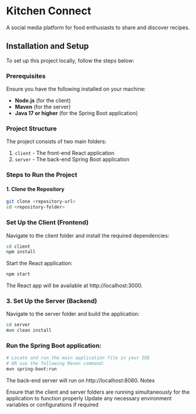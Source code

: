 # Kitchen Connect

A social media platform for food enthusiasts to share and discover recipes.

## Installation and Setup

To set up this project locally, follow the steps below:

### Prerequisites

Ensure you have the following installed on your machine:
* **Node.js** (for the client)
* **Maven** (for the server) 
* **Java 17 or higher** (for the Spring Boot application)

### Project Structure

The project consists of two main folders:
1. `client` - The front-end React application
2. `server` - The back-end Spring Boot application

### Steps to Run the Project

#### 1. Clone the Repository
```bash
git clone <repository-url>
cd <repository-folder>
```
### Set Up the Client (Frontend)
Navigate to the client folder and install the required dependencies:
```bash
cd client
npm install
```
Start the React application:
```bash
npm start
```
The React app will be available at http://localhost:3000.
### 3. Set Up the Server (Backend)
Navigate to the server folder and build the application:
```bash
cd server
mvn clean install
```
### Run the Spring Boot application:
```bash
# Locate and run the main application file in your IDE
# OR use the following Maven command:
mvn spring-boot:run
```
The back-end server will run on http://localhost:8080.
Notes

Ensure that the client and server folders are running simultaneously for the application to function properly
Update any necessary environment variables or configurations if required
